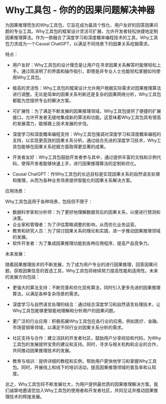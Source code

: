 # Why工具包 - 你的的因果问题解决神器

[//]: # (它是一个狂野的因果推断工具包)

[//]: # (请帮我写一个工具包的介绍，以下是相关信息)

[//]: # (我们的推理工具包名字叫做 why, 他的使命是成为最用户友好的回答因果问题的专业工具，同时其框架设计具备极大的灵活性和可扩展性，)

[//]: # (我们的推理工具包名字叫做 why, 他的使命是成为最用户友好的回答因果问题的专业工具，同时其框架设计具备极大的灵活性和可扩展性，便于开发者方便快捷的定制因果推理算法。强调对深度学习/深度概率编程的支持。强调最终希望成为一个 Causal chatGPT。)

[//]: # (我们的推理工具包名字叫做 why, 他的使命是成为最用户友好的回答因果问题的专业工具，同时其框架设计具备极大的灵活性和可扩展性，便于开发者方便快捷的定制因果推理算法。强调对深度学习/深度概率编程的支持。这个工具的个性比较狂野，强调最终希望成为一个 Causal chatGPT，成为用户专业的进行因果推理，回答因果问题，获取因果信息的首选工具。)


为因果推理而生的Why工具包，它旨在成为最具个性化、用户友好的回答因果问题的专业工具。Why工具包的框架设计灵活可扩展，允许开发者轻松快捷地定制因果推理算法。作为一款融合了深度学习和深度概率编程技术的工具，Why工具包力求成为一个Causal ChatGPT，以满足不同场景下的因果关系挖掘需求。

特点：

- 用户友好：Why工具包的设计理念是让用户在寻求因果关系解答时能够轻松上手。通过简洁明了的界面和操作指引，即使是非专业人士也能轻松掌握如何使用Why工具包。

- 极高的灵活性：Why工具包的框架设计允许用户根据实际需求对因果推理算法进行调整。无论是简单的因果关系判断还是复杂的因果网络分析，Why工具包都能为您提供专业的解决方案。

- 可扩展性：为了满足不断发展的因果推理领域，Why工具包提供了便捷的扩展接口，允许开发者无缝地集成新的算法和功能。这意味着Why工具包具有很高的发展潜力，能够跟上技术发展的步伐。

- 深度学习和深度概率编程支持：Why工具包强调对深度学习和深度概率编程的支持，以实现更高效的因果关系分析。通过结合先进的深度学习技术，Why工具包能够在因果关系挖掘方面取得更显著的成果。

- 开发者友好：Why工具包鼓励开发者参与其中，通过提供丰富的文档和示例代码，使得开发者能够快速上手，进行因果推理算法的定制和优化。

- Causal ChatGPT：作Why工具包的长远目标是实现因果关系的自然语言处理和推理，从而为各种业务场景提供智能化的因果关系解决方案。

应用场景：

Why工具包适用于各种场景，包括但不限于：

- 数据科学家和分析师：为了更好地理解数据背后的因果关系，以便进行预测和决策。
- 企业家和管理者：为了评估策略调整的影响，从而优化业务运营。
- 教育和研究人员：为了探讨因果关系的理论和实践，进一步推动因果推理领域的发展。
- 软件开发者：为了集成因果推理功能到各种应用程序，提高产品竞争力。

未来发展：

随着因果推理技术的不断发展，为了成为用户专业的进行因果推理，回答因果问题，获取因果信息的首选工具，Why工具包将继续努力提高性能和适用性。未来的发展方向包括：

- 更强大的算法支持：不断完善和优化现有算法，同时引入更多先进的因果推理算法，以满足各种复杂场景的需求。

- 深度学习与自然语言处理的结合：通过结合深度学习和自然语言处理技术，让Why工具包能够更智能地理解和分析用户的因果问题。

- 更广泛的行业应用：积极拓展Why工具包在各行业的应用，例如医疗、金融、市场营销等领域，以满足不同行业对因果关系分析的需求。

- 社区支持与合作：建立活跃的开发者社区，鼓励用户分享经验和代码，为Why工具包的发展提供宝贵的建议和支持。同时，寻求与相关机构和企业的合作，共同推动因果推理技术的发展。

- 教育与培训：提供详细的教程和实例，帮助用户更快地学习和掌握Why工具包。同时，开展线上和线下的培训活动，提高因果推理领域的普及率和认知度。

总之，Why工具包将不断发展壮大，为用户提供最优质的因果推理解决方案。我们诚挚地邀请您加入Why工具包的使用者和开发者社区，共同见证并推动因果推理技术的辉煌发展。